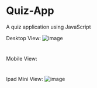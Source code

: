 # Quiz-App
A quiz application using JavaScript

Desktop View:
![image](https://user-images.githubusercontent.com/66178232/157987043-8bc50bde-fd4a-42d7-b741-c2dc998c707f.png)

#
Mobile View:

#
Ipad Mini View:
![image](https://user-images.githubusercontent.com/66178232/157987178-3b929935-6bd6-4e33-84b0-c45101f63519.png)

